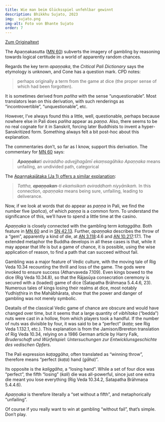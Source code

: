 ```yaml
---
title: Wie man beim Glücksspiel unfehlbar gewinnt
description: Bhikkhu Sujato, 2023
img:  sujato.png
img-alt: Foto von Bhante Sujato
order: 7
---
```


[Zum Originaltext](https://discourse.suttacentral.net/t/how-to-win-at-gambling-without-fail/31497)

The Apaṇṇakasutta ([MN 60](#/sutta/mn60/de/sabbamitta)) subverts the imagery of gambling by reasoning towards logical certitude in a world of apparently random chances.

Regards the key term *apaṇṇaka*, the *Critical Pali Dictionary* says the etymology is unknown, and Cone has a question mark. CPD notes:

> perhaps originally a term from the game at dice (the proper sense of which had been forgotten).

It is sometimes derived from *pañha* with the sense “unquestionable”. Most translators lean on this derivation, with such renderings as “incontrovertible”, “unquestionable”, etc.

However, I’ve always found this a little, well, questionable, perhaps because nowhere else in Pali does *pañha* appear as *paṇṇa*. Also, there seems to be no real cognate for it in Sanskrit, forcing later Buddhists to invent a hyper-Sanskritized form. Something always felt a bit post-hoc about this explanation.

The commentaries don’t, so far as I know, support this derivation. The commentary for [MN 60](https://suttacentral.net/mn60/en/sujato) says:

> ***Apaṇṇako**ti aviraddho advejjhagāmī ekaṃsagāhiko*
> *Apaṇṇaka* means unfailing, an undivided path, categorical

The [Apaṇṇakajātaka (Ja 1) offers a similar explanation](https://www.ancient-buddhist-texts.net/Texts-and-Translations/Jatakas/001-Apannaka.htm):

> *Tattha, **apaṇṇakan**-ti ekaṁsikaṁ aviraddhaṁ niyyānikaṁ.*
> In this connection, *apaṇṇaka* means being sure, unfailing, leading to deliverance.

Now, if we look at words that do appear as *paṇṇa* in Pali, we find the number five (*pañca*), of which *paṇṇa* is a common form. To understand the significance of this, we’ll have to spend a little time at the casino.

*Apaṇṇaka* is closely connected with the gambling term *kataggāha*. Both feature in [MN 60](https://suttacentral.net/mn60/en/sujato) and in [SN 42.13](https://suttacentral.net/sn42.13/en/sujato). Further, *apaṇṇaka* describes the throw of a “gem”, apparently a kind of die, at [AN 3.118](https://suttacentral.net/an3.118/en/sujato):4.6 and [AN 10.217](https://suttacentral.net/an10.217/en/sujato):17.1. The extended metaphor the Buddha develops in all these cases is that, while it may appear that life is but a game of chance, it is possible, using the wise application of reason, to find a path that can succeed without fail.

Gambling was a major feature of Vedic culture, with the moving tale of Rig Veda 10.34 recounting the thrill and loss of the game. The gods were invoked to ensure success (Atharvaveda 7.109). Even kings bowed to the dice (Rig Veda 10.34.8), so that the Rājasūya consecration ceremony is secured with a (loaded) game of dice (Śatapatha Brāhmaṇa 5.4.4.6, 23). Numerous tales of kings losing their realms at dice, most notably Yudhiṣṭhira in the Mahābhārata, show that the power and danger of gambling was not merely symbolic.

Deatails of the classical Vedic game of chance are obscure and would have changed over time, but it seems that a large quantity of *vibhītaka* (“bedda”) nuts were cast in a hollow, from which players took a handful. If the number of nuts was divisible by four, it was said to be a “perfect” (*kaṭa*; see Rig Veda 1.132.1, etc.). This explanation is from the Jamison/Brereton translation of Rig Veda 10.34, relying on a 1986 German article by Harry Falk, *Bruderschaft und Würfelspiel: Untersuchungen zur Entwicklunsgeschichte des vedischen Opfers*.

The Pali expression *kaṭaggāha*, often translated as “winning throw”, therefore means “perfect (*kaṭa*) hand (*gāha*)”.

Its opposite is the *kaliggāha*, a “losing hand”. While a set of four dice was “perfect”, the fifth “losing” (*kali*) die was all-powerful, since just one extra die meant you lose everything (Rig Veda 10.34.2, Śatapatha Brāhmaṇa 5.4.4.6).

*Apaṇṇaka* is therefore literally a “set without a fifth”, and metaphorically “unfailing”.

Of course if you really want to win at gambling “without fail”, that’s simple. Don’t play.

